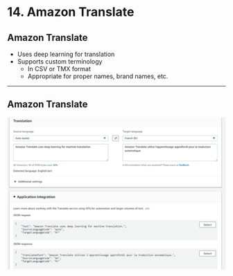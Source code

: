 # 14. Amazon Translate

## Amazon Translate

- Uses deep learning for translation
- Supports custom terminology
    - In CSV or TMX format
    - Appropriate for proper names, brand names, etc.

---

## Amazon Translate

![14%20Amazon%20Translate%20e69e8610b32445fe97c167cdb06b3b2e/Untitled.png](14%20Amazon%20Translate%20e69e8610b32445fe97c167cdb06b3b2e/Untitled.png)